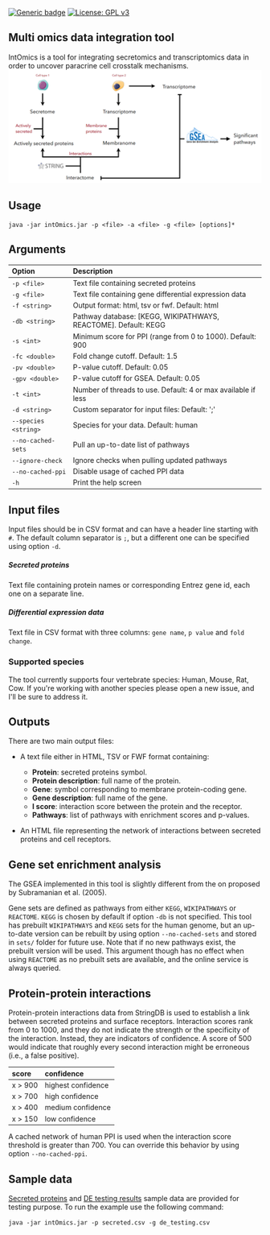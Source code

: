 <!-- badges: start -->
[![Generic badge](https://img.shields.io/badge/version-1.2-green)](https://shields.io/)
[![License: GPL v3](https://img.shields.io/badge/license-GPLv3-blue.svg)](https://www.gnu.org/licenses/gpl-3.0)
<!--badges: end -->
## Multi omics data integration tool
IntOmics is a tool for integrating secretomics and transcriptomics data in order to uncover paracrine cell crosstalk mechanisms.
![workflow](workflow.png)
## Usage
```shell script
java -jar intOmics.jar -p <file> -a <file> -g <file> [options]*
```

## Arguments

| Option                | Description                                                                 |
|:----------------------|:----------------------------------------------------------------------------|
| `-p <file>`           | Text file containing secreted proteins                                      |
| `-g <file>`           | Text file containing gene differential expression data                      |
| `-f <string>`         | Output format: html, tsv or fwf. Default: html                              |
| `-db <string>`        | Pathway database: [KEGG, WIKIPATHWAYS, REACTOME]. Default: KEGG             |
| `-s <int>`            | Minimum score for PPI (range from 0 to 1000). Default: 900                  |
| `-fc <double>`        | Fold change cutoff. Default: 1.5                                            |
| `-pv <double>`        | P-value cutoff. Default: 0.05                                               |
| `-gpv <double>`       | P-value cutoff for GSEA. Default: 0.05                                      |
| `-t <int>`            | Number of threads to use. Default: 4 or max available if less               |
| `-d <string>`         | Custom separator for input files: Default: ';'                              |
| `--species <string>`  | Species for your data. Default: human                                       |
| `--no-cached-sets`    | Pull an up-to-date list of pathways                                         |
| `--ignore-check`      | Ignore checks when pulling updated pathways                                 |
| `--no-cached-ppi`     | Disable usage of cached PPI data                                            |
| `-h`                  | Print the help screen                                                       |

## Input files
Input files should be in CSV format and can have a header line starting with `#`.
The default column separator is `;`, but a different one can be specified using option `-d`.

##### Secreted proteins
Text file containing protein names or corresponding Entrez gene id, each one on a separate line.
##### Differential expression data
Text file in CSV format with three columns: `gene name`, `p value` and `fold change`. 

### Supported species
The tool currently supports four vertebrate species: Human, Mouse, Rat, Cow. 
If you're working with another species please open a new issue, and I'll be sure to address it.

## Outputs
There are two main output files:
* A text file either in HTML, TSV or FWF format containing:
    * **Protein**: secreted proteins symbol.
    * **Protein description**: full name of the protein.
    * **Gene**: symbol corresponding to membrane protein-coding gene.
    * **Gene description**: full name of the gene.
    * **I score**: interaction score between the protein and the receptor.
    * **Pathways**: list of pathways with enrichment scores and p-values.

* An HTML file representing the network of interactions between secreted proteins and cell receptors.
    
## Gene set enrichment analysis
The GSEA implemented in this tool is slightly different from the on proposed by Subramanian et al. (2005).

Gene sets are defined as pathways from either `KEGG`, `WIKIPATHWAYS` or `REACTOME`. `KEGG` is chosen by default if option `-db` is not specified. 
This tool has prebuilt `WIKIPATHWAYS` and `KEGG` sets for the human genome, but an up-to-date version can be rebuilt by using option `--no-cached-sets` and stored in `sets/` folder for future use.
Note that if no new pathways exist, the prebuilt version will be used.
This argument though has no effect when using `REACTOME` as no prebuilt sets are available, and the online service is always queried.
 
## Protein-protein interactions
Protein-protein interactions data from StringDB is used to establish a link between secreted proteins and surface receptors.
Interaction scores rank from 0 to 1000, and they do not indicate the strength or the specificity of the interaction.
Instead, they are indicators of confidence. A score of 500 would indicate that roughly every second interaction might be erroneous (i.e., a false positive).

| score              | confidence              |
|:-------------------|:------------------------|
| x > 900            | highest confidence      |
| x > 700            | high confidence         |
| x > 400            | medium confidence       |
| x > 150            | low confidence          |

A cached network of human PPI is used when the interaction score threshold is greater than 700.
You can override this behavior by using option `--no-cached-ppi`.

## Sample data
[Secreted proteins](sample/secreted.csv) and [DE testing results](sample/de_testing.csv) sample data are provided for testing purpose.
To run the example use the following command:
```shell script
java -jar intOmics.jar -p secreted.csv -g de_testing.csv
```
